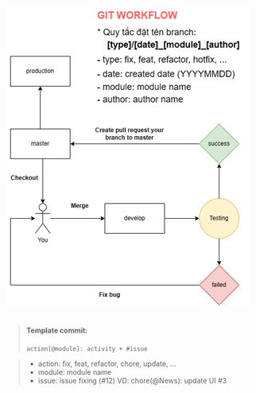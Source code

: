 ![alt text](https://github.com/CuTrung/directory-structure/blob/express/assets/git_workflow.drawio.png?raw=true)

#

> #### Template commit:
>
> `action[@module]: activity + #issue`

> - action: fix, feat, refactor, chore, update, ...
> - module: module name
> - issue: issue fixing (#12)
>   VD: chore(@News): update UI #3
